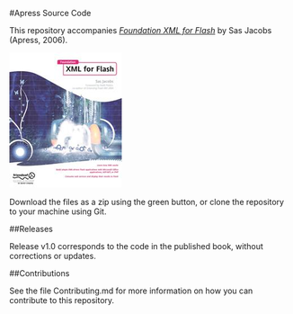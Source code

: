 #Apress Source Code

This repository accompanies [*Foundation XML for Flash*](http://www.apress.com/9781590595435) by Sas Jacobs (Apress, 2006).

![Cover image](9781590595435.jpg)

Download the files as a zip using the green button, or clone the repository to your machine using Git.

##Releases

Release v1.0 corresponds to the code in the published book, without corrections or updates.

##Contributions

See the file Contributing.md for more information on how you can contribute to this repository.
